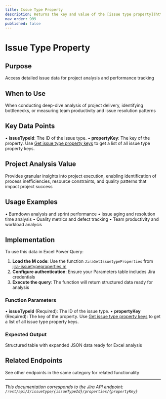 ```yaml
---
title: Issue Type Property
description: Returns the key and value of the [issue type property](https://developer.atlassian.com/cloud/jira/platform/storing-data-without-a-database/#a-id-jira-...
nav_order: 999
published: false
---
```


# Issue Type Property

## Purpose
Access detailed issue data for project analysis and performance tracking

## When to Use
When conducting deep-dive analysis of project delivery, identifying bottlenecks, or measuring team productivity and issue resolution patterns

## Key Data Points
• **issueTypeId**: The ID of the issue type.
• **propertyKey**: The key of the property. Use [Get issue type property keys](#api-rest-api-3-issuetype-issueTypeId-properties-get) to get a list of all issue type property keys.

## Project Analysis Value
Provides granular insights into project execution, enabling identification of process inefficiencies, resource constraints, and quality patterns that impact project success

## Usage Examples
• Burndown analysis and sprint performance
• Issue aging and resolution time analysis
• Quality metrics and defect tracking
• Team productivity and workload analysis

## Implementation
To use this data in Excel Power Query:

1. **Load the M code**: Use the function `JiraGetIssuetypeProperties` from [jira-issuetypeproperties.m](../assets/jira-issuetypeproperties.m)
2. **Configure authentication**: Ensure your Parameters table includes Jira credentials
3. **Execute the query**: The function will return structured data ready for analysis

### Function Parameters
• **issueTypeId** (Required): The ID of the issue type.
• **propertyKey** (Required): The key of the property. Use [Get issue type property keys](#api-rest-api-3-issuetype-issueTypeId-properties-get) to get a list of all issue type property keys.

### Expected Output
Structured table with expanded JSON data ready for Excel analysis

## Related Endpoints
See other endpoints in the same category for related functionality

---
*This documentation corresponds to the Jira API endpoint: `/rest/api/3/issuetype/{issueTypeId}/properties/{propertyKey}`*
